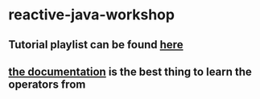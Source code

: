 # reactive-java-workshop

## Tutorial playlist can be found [here](https://www.youtube.com/watch?v=EExlnnq5Grs&list=PLqq-6Pq4lTTYPR2oH7kgElMYZhJd4vOGI&index=1)

## [the documentation](https://projectreactor.io/docs/core/release/api/reactor/core/publisher/Flux.html) is the best thing to learn the operators from
